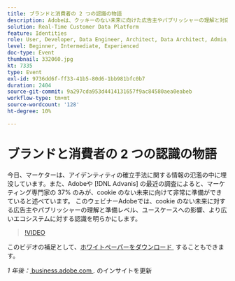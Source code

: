 ```yaml
---
title: ブランドと消費者の 2 つの認識の物語
description: Adobeは、クッキーのない未来に向けた広告主やパブリッシャーの理解と対応レベル、ユースケースへの影響、より広いエコシステムに対する認識を解き明かします。
solution: Real-Time Customer Data Platform
feature: Identities
role: User, Developer, Data Engineer, Architect, Data Architect, Admin, Leader
level: Beginner, Intermediate, Experienced
doc-type: Event
thumbnail: 332060.jpg
kt: 7335
type: Event
exl-id: 9736dd6f-ff33-41b5-80d6-1bb981bfc0b7
duration: 2404
source-git-commit: 9a297cda953d4414131657f9ac84580aea0eabeb
workflow-type: tm+mt
source-wordcount: '128'
ht-degree: 10%

---
```


# ブランドと消費者の 2 つの認識の物語

今日、マーケターは、アイデンティティの確立手法に関する情報の氾濫の中に埋没しています。また、Adobeや [!DNL Advanis] の最近の調査によると、マーケティング専門家の 37% のみが、cookie のない未来に向けて非常に準備ができていると述べています。 このウェビナーAdobeでは、cookie のない未来に対する広告主やパブリッシャーの理解と準備レベル、ユースケースへの影響、より広いエコシステムに対する認識を明らかにします。

>[!VIDEO](https://video.tv.adobe.com/v/332060/?quality=12&learn=on)

このビデオの補足として、[&#x200B; ホワイトペーパーをダウンロード &#x200B;](./../assets/whitepaper-a-tale-of-two-perceptions.pdf) することもできます。

*1 年後：*<a href="https://business.adobe.com/blog/perspectives/a-tale-of-two-perceptions-readiness-for-a-cookieless-future"> business.adobe.com </a>*.* のインサイトを更新
